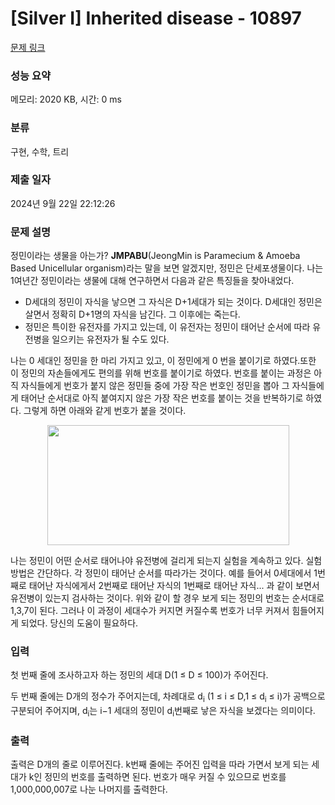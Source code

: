 # [Silver I] Inherited disease - 10897 

[문제 링크](https://www.acmicpc.net/problem/10897) 

### 성능 요약

메모리: 2020 KB, 시간: 0 ms

### 분류

구현, 수학, 트리

### 제출 일자

2024년 9월 22일 22:12:26

### 문제 설명

<p>정민이라는 생물을 아는가? <strong>JMPABU</strong>(JeongMin is Paramecium & Amoeba Based Unicellular organism)라는 말을 보면 알겠지만, 정민은 단세포생물이다. 나는 1여년간 정민이라는 생물에 대해 연구하면서 다음과 같은 특징들을 찾아내었다.</p>

<ul>
	<li>D세대의 정민이 자식을 낳으면 그 자식은 D+1세대가 되는 것이다. D세대인 정민은 살면서 정확히 D+1명의 자식을 남긴다. 그 이후에는 죽는다.</li>
	<li>정민은 특이한 유전자를 가지고 있는데, 이 유전자는 정민이 태어난 순서에 따라 유전병을 일으키는 유전자가 될 수도 있다.</li>
</ul>

<p>나는 0 세대인 정민을 한 마리 가지고 있고, 이 정민에게 0 번을 붙이기로 하였다.또한 이 정민의 자손들에게도 편의를 위해 번호를 붙이기로 하였다. 번호를 붙이는 과정은 아직 자식들에게 번호가 붙지 않은 정민들 중에 가장 작은 번호인 정민을 뽑아 그 자식들에게 태어난 순서대로 아직 붙여지지 않은 가장 작은 번호를 붙이는 것을 반복하기로 하였다. 그렇게 하면 아래와 같게 번호가 붙을 것이다.</p>

<p style="text-align:center"><img alt="" src="" style="height:192px; width:387px"></p>

<p>나는 정민이 어떤 순서로 태어나야 유전병에 걸리게 되는지 실험을 계속하고 있다. 실험방법은 간단하다. 각 정민이 태어난 순서를 따라가는 것이다. 예를 들어서 0세대에서 1번째로 태어난 자식에게서 2번째로 태어난 자식의 1번째로 태어난 자식... 과 같이 보면서 유전병이 있는지 검사하는 것이다. 위와 같이 할 경우 보게 되는 정민의 번호는 순서대로 1,3,7이 된다. 그러나 이 과정이 세대수가 커지면 커질수록 번호가 너무 커져서 힘들어지게 되었다. 당신의 도움이 필요하다.</p>

### 입력 

 <p>첫 번째 줄에 조사하고자 하는 정민의 세대 D(1 ≤ D ≤ 100)가 주어진다.</p>

<p>두 번째 줄에는 D개의 정수가 주어지는데, 차례대로 d<sub>i</sub> (1 ≤ i ≤ D,1 ≤ d<sub>i</sub> ≤ i)가 공백으로 구분되어 주어지며, d<sub>i</sub>는 i−1 세대의 정민이 d<sub>i</sub>번째로 낳은 자식을 보겠다는 의미이다.</p>

### 출력 

 <p>출력은 D개의 줄로 이루어진다. k번째 줄에는 주어진 입력을 따라 가면서 보게 되는 세대가 k인 정민의 번호를 출력하면 된다. 번호가 매우 커질 수 있으므로 번호를 1,000,000,007로 나눈 나머지를 출력한다.</p>

